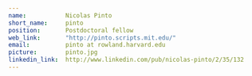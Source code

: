```yaml
---
name:           Nicolas Pinto
short_name:     pinto
position:       Postdoctoral fellow
web_link:       "http://pinto.scripts.mit.edu/"
email:          pinto at rowland.harvard.edu
picture:        pinto.jpg
linkedin_link:  http://www.linkedin.com/pub/nicolas-pinto/2/35/132
---
```

